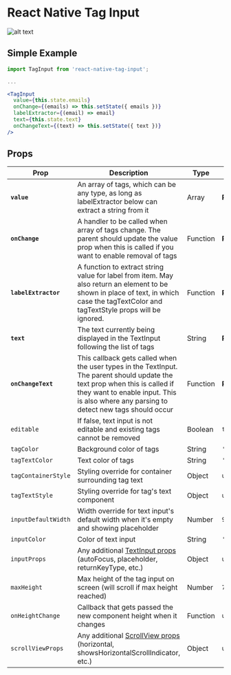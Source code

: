 # React Native Tag Input

![alt text](example.png "Example visual")

## Simple Example

```jsx
import TagInput from 'react-native-tag-input';

...

<TagInput
  value={this.state.emails}
  onChange={(emails) => this.setState({ emails })}
  labelExtractor={(email) => email}
  text={this.state.text}
  onChangeText={(text) => this.setState({ text })}
/>
```

## Props
Prop | Description | Type | Default
------ | ------ | ------ | ------
**`value`** | An array of tags, which can be any type, as long as labelExtractor below can extract a string from it | Array | **Required**
**`onChange`** | A handler to be called when array of tags change. The parent should update the value prop when this is called if you want to enable removal of tags | Function | **Required**
**`labelExtractor`** | A function to extract string value for label from item. May also return an element to be shown in place of text, in which case the tagTextColor and tagTextStyle props will be ignored. | Function | **Required**
**`text`** | The text currently being displayed in the TextInput following the list of tags | String | **Required**
**`onChangeText`** | This callback gets called when the user types in the TextInput. The parent should update the text prop when this is called if they want to enable input. This is also where any parsing to detect new tags should occur | Function | **Required**
`editable` | If false, text input is not editable and existing tags cannot be removed | Boolean | `true`
`tagColor` | Background color of tags | String | `'#dddddd'`
`tagTextColor` | Text color of tags | String | `'#777777'`
`tagContainerStyle` | Styling override for container surrounding tag text | Object | `undefined`
`tagTextStyle` | Styling override for tag's text component | Object | `undefined`
`inputDefaultWidth` | Width override for text input's default width when it's empty and showing placeholder | Number | `90`
`inputColor` | Color of text input | String | `'#777777'`
`inputProps` | Any additional [TextInput props](https://facebook.github.io/react-native/docs/textinput) (autoFocus, placeholder, returnKeyType, etc.) | Object | `undefined`
`maxHeight` | Max height of the tag input on screen (will scroll if max height reached) | Number | `75`
`onHeightChange` | Callback that gets passed the new component height when it changes | Function | `undefined`
`scrollViewProps` | Any additional [ScrollView props](https://facebook.github.io/react-native/docs/scrollview) (horizontal, showsHorizontalScrollIndicator, etc.) | Object | `undefined`
